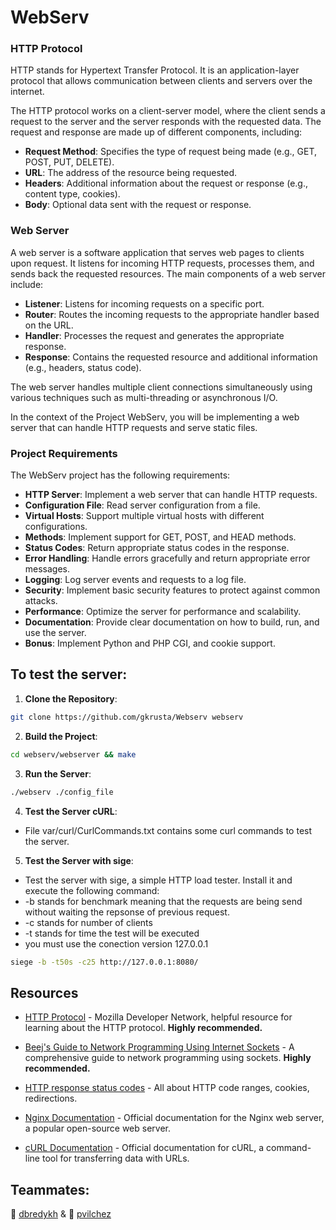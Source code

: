 # WebServ

### HTTP Protocol

HTTP stands for Hypertext Transfer Protocol. It is an application-layer protocol that allows communication between clients and servers over the internet.

The HTTP protocol works on a client-server model, where the client sends a request to the server and the server responds with the requested data. The request and response are made up of different components, including:

- **Request Method**: Specifies the type of request being made (e.g., GET, POST, PUT, DELETE).
- **URL**: The address of the resource being requested.
- **Headers**: Additional information about the request or response (e.g., content type, cookies).
- **Body**: Optional data sent with the request or response.

### Web Server

A web server is a software application that serves web pages to clients upon request. It listens for incoming HTTP requests, processes them, and sends back the requested resources. The main components of a web server include:

- **Listener**: Listens for incoming requests on a specific port.
- **Router**: Routes the incoming requests to the appropriate handler based on the URL.
- **Handler**: Processes the request and generates the appropriate response.
- **Response**: Contains the requested resource and additional information (e.g., headers, status code).

The web server handles multiple client connections simultaneously using various techniques such as multi-threading or asynchronous I/O.

In the context of the Project WebServ, you will be implementing a web server that can handle HTTP requests and serve static files.

### Project Requirements

The WebServ project has the following requirements:

- **HTTP Server**: Implement a web server that can handle HTTP requests.
- **Configuration File**: Read server configuration from a file.
- **Virtual Hosts**: Support multiple virtual hosts with different configurations.
- **Methods**: Implement support for GET, POST, and HEAD methods.
- **Status Codes**: Return appropriate status codes in the response.
- **Error Handling**: Handle errors gracefully and return appropriate error messages.
- **Logging**: Log server events and requests to a log file.
- **Security**: Implement basic security features to protect against common attacks.
- **Performance**: Optimize the server for performance and scalability.
- **Documentation**: Provide clear documentation on how to build, run, and use the server.
- **Bonus**: Implement Python and PHP CGI, and cookie support.

## To test the server:

1. **Clone the Repository**:

```bash
git clone https://github.com/gkrusta/Webserv webserv
```

2. **Build the Project**:

```bash
cd webserv/webserver && make
```

3. **Run the Server**:

```bash
./webserv ./config_file
```

4. **Test the Server cURL**: 
- File var/curl/CurlCommands.txt contains some curl commands to test the server.

5. **Test the Server with sige**:
- Test the server with sige, a simple HTTP load tester. Install it and execute the following command:
- -b stands for benchmark meaning that the requests are being send without waiting the repsonse of previous request.
- -c stands for number of clients
- -t stands for time the test will be executed
- you must use the conection version 127.0.0.1
```bash
siege -b -t50s -c25 http://127.0.0.1:8080/
```

## Resources

- [HTTP Protocol](https://developer.mozilla.org/en-US/docs/Web/HTTP) - Mozilla Developer Network, helpful resource for learning about the HTTP protocol. <b>Highly recommended.</b>

- [Beej's Guide to Network Programming Using Internet Sockets](https://beej.us/guide/bgnet/html/) - A comprehensive guide to network programming using sockets. <b>Highly recommended.</b>

- [HTTP response status codes](https://developer.mozilla.org/en-US/docs/Web/HTTP/Status) - All about HTTP code ranges, cookies, redirections.

- [Nginx Documentation](https://nginx.org/en/docs/) - Official documentation for the Nginx web server, a popular open-source web server.

- [cURL Documentation](https://curl.se/docs/) - Official documentation for cURL, a command-line tool for transferring data with URLs.

## Teammates:

 🐒   [dbredykh](https://github.com/BredyByte/)   &   🦍   [pvilchez](https://github.com/pablovilchez)
